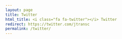 ```yaml
---
layout: page
title: Twitter
html_title: <i class="fa fa-twitter"></i> Twitter
redirect: https://twitter.com/jtransc
permalink: /twitter/
---
```

